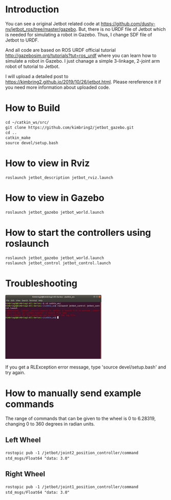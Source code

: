 # Introduction

You can see a original Jetbot related code at https://github.com/dusty-nv/jetbot_ros/tree/master/gazebo. But, there is no URDF file of Jetbot which is needed for simulating a robot in Gazebo. Thus, I change SDF file of Jetbot to URDF. 

And all code are based on ROS URDF official tutorial http://gazebosim.org/tutorials?tut=ros_urdf where you can learn how to simulate a robot in Gazebo. I just chanage a simple 3-linkage, 2-joint arm robot of tutorial to Jetbot. 

I will upload a detailed post to https://kimbring2.github.io/2019/10/26/jetbot.html. Please rereference it if you need more information about uploaded code. 

# How to Build
```
cd ~/catkin_ws/src/
git clone https://github.com/kimbring2/jetbot_gazebo.git
cd ..
catkin_make
source devel/setup.bash
```

# How to view in Rviz
```
roslaunch jetbot_description jetbot_rviz.launch
```

# How to view in Gazebo
```
roslaunch jetbot_gazebo jetbot_world.launch
```

# How to start the controllers using roslaunch
```
roslaunch jetbot_gazebo jetbot_world.launch
roslaunch jetbot_control jetbot_control.launch
```

# Troubleshooting 
<img src="image/Error_Message.png" width="300">

If you get a RLException error message, type 'source devel/setup.bash' and try again.

# How to manually send example commands
The range of commands that can be given to the wheel is 0 to 6.28319, changing 0 to 360 degrees in radian units.

## Left Wheel 
```rostopic pub -1 /jetbot/joint2_position_controller/command std_msgs/Float64 "data: 3.0"```

## Right Wheel 
```rostopic pub -1 /jetbot/joint1_position_controller/command std_msgs/Float64 "data: 3.0"```

